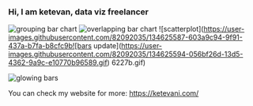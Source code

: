 ### Hi, I am ketevan, data viz freelancer
![grouping bar chart](https://user-images.githubusercontent.com/82092035/134550549-18d17bc7-b967-4daa-b406-4ea7317ebc18.gif)
![overlapping bar chart](https://user-images.githubusercontent.com/82092035/134625567-37365bc2-5803-4539-bfc9-b85cf2c57954.gif)
![scatterplot](https://user-images.githubusercontent.com/82092035/134625587-603a9c94-9f91-437a-b7fa-b8cfc9b![bars update](https://user-images.githubusercontent.com/82092035/134625594-056bf26d-13d5-4362-9a9c-e10770b96589.gif)
6227b.gif)

![glowing bars](https://user-images.githubusercontent.com/82092035/134625599-1e4489ab-e512-48d2-aaa1-8b40665a5a88.gif)


You can check my website for more: https://ketevani.com/
<!--
**KetiBochorishvili/KetiBochorishvili** is a ✨ _special_ ✨ repository because its `README.md` (this file) appears on your GitHub profile.

Here are some ideas to get you started:

- 🔭 I’m currently working on ...
- 🌱 I’m currently learning ...
- 👯 I’m looking to collaborate on ...![preview](https://user-images.githubusercontent.com/82092035/134229475-db131388-748c-425d-bd50-03aed915e203.gif

- 🤔 I’m looking for help with ...
- 💬 Ask me about ...
- 📫 How to reach me: ...
- 😄 Pronouns: ...
- ⚡ Fun fact: ...
-->
